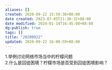```yaml
---
aliases: []
created: 2020-09-22 15:59:36+08:00
date created: 2023-07-05T21:38:32+08:00
date modified: 2024-01-14T16:45:08+08:00
dg-publish: true
tags: []
title: "20200922"
updated: 2020-09-22 16:00:59+08:00
---
```


1.举例讨论网络市场当中的柠檬问题  
2.什么是囚徒困境？柠檬市场是否受到囚徒困境影响？